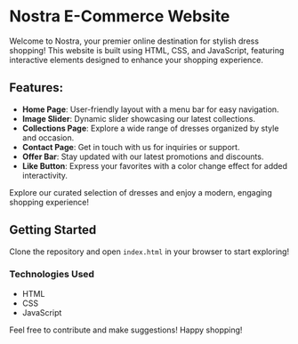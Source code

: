# Nostra E-Commerce Website

Welcome to Nostra, your premier online destination for stylish dress shopping! This website is built using HTML, CSS, and JavaScript, featuring interactive elements designed to enhance your shopping experience.

## Features:

- **Home Page**: User-friendly layout with a menu bar for easy navigation.
- **Image Slider**: Dynamic slider showcasing our latest collections.
- **Collections Page**: Explore a wide range of dresses organized by style and occasion.
- **Contact Page**: Get in touch with us for inquiries or support.
- **Offer Bar**: Stay updated with our latest promotions and discounts.
- **Like Button**: Express your favorites with a color change effect for added interactivity.

Explore our curated selection of dresses and enjoy a modern, engaging shopping experience!

## Getting Started

Clone the repository and open `index.html` in your browser to start exploring!

### Technologies Used

- HTML
- CSS
- JavaScript

Feel free to contribute and make suggestions! Happy shopping!
